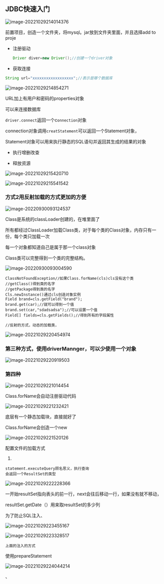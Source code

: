 ## JDBC快速入门

![image-20221029214014376](Jdbc.assets/image-20221029214014376.png)

前置项目，创造一个文件夹，将mysql。jar放到文件夹里面，并且选择add to proje

- 注册驱动

  ```java
  Driver diver=new Driver();//创建一个driver对象
  ```

- 获取连接

```java
String url="xxxxxxxxxxxxxxxxxx";//表示是哪个数据库
```

![image-20221029214854271](Jdbc.assets/image-20221029214854271.png)

URL加上有用户和密码的properties对象

可以来连接数据库

`driver.connect`返回一个c`onnection`对象

connection对象调用`creatStatement`可以返回一个Statement对象，

Statement对象可以用来执行静态的SQL语句并返回其生成的结果的对象

- 执行增删改查

- 释放资源

![image-20221029215420710](Jdbc.assets/image-20221029215420710.png)

![image-20221029215541542](Jdbc.assets/image-20221029215541542.png)

### 方式2用反射加载的方式更加的方便

![image-20220930093124537](Jdbc.assets/image-20220930093124537.png)

Class是系统的classLoader创建的，在堆里面了

所有都经过ClassLoader加载Class类，对于每个类的Class对象，内存只有一份，每个类只加载一次

每一个对象都知道自己是属于那一个class对象

Class类可以完整得到一个类的完整结构。



![image-20220930093004590](Jdbc.assets/image-20220930093004590.png)

```
ClassNotFoundException//如果Class.forName(cls)cls没有这个类
//getClass()得到类的名字
//getPackage得到类的名字
Cls.newInstance()通过cls创造对象实例
Field brand=cls.getField("brand");
brand.get(car);//就可以得到一个值
brand.set(car,"sdadsadsa");//可以设置一个值
Field[] fields=cls.getFields();//得到所有的字段属性
```

```
//反射的方式，动态的加载类，
```

![image-20221029220454974](Jdbc.assets/image-20221029220454974.png)

### 第三种方式，使用driverMannger，可以少使用一个对象

![image-20221029220919503](Jdbc.assets/image-20221029220919503.png)

### 第四种

![image-20221029221014454](Jdbc.assets/image-20221029221014454.png)

Class.forName会自动注册驱动代码

![image-20221029221232421](Jdbc.assets/image-20221029221232421.png)

底层有一个静态加载块，直接就好了

Class.forName会创造一个new

![image-20221029221520126](Jdbc.assets/image-20221029221520126.png)

配置文件的加载方式

1. 

```
statement.executeQuery顾名思义，执行查询
会返回一个ResultSet的类型
```

![image-20221029222228366](Jdbc.assets/image-20221029222228366.png)

一开始resultSet指向表头的前一行，next会往后移动一行，如果没有就不移动，

resultSet.getDate（）用来取resultSet的多少列

为了防止SQL注入、



![image-20221029223455167](Jdbc.assets/image-20221029223455167.png)

![image-20221029223328517](Jdbc.assets/image-20221029223328517.png)

```
上面的注入的方式
```

使用prepareStatement

![image-20221029224044214](Jdbc.assets/image-20221029224044214.png)

、